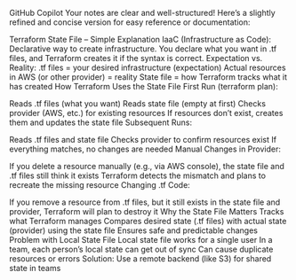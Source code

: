 GitHub Copilot
Your notes are clear and well-structured! Here’s a slightly refined and concise version for easy reference or documentation:

Terraform State File – Simple Explanation
IaaC (Infrastructure as Code): Declarative way to create infrastructure. You declare what you want in .tf files, and Terraform creates it if the syntax is correct.
Expectation vs. Reality:
.tf files = your desired infrastructure (expectation)
Actual resources in AWS (or other provider) = reality
State file = how Terraform tracks what it has created
How Terraform Uses the State File
First Run (terraform plan):

Reads .tf files (what you want)
Reads state file (empty at first)
Checks provider (AWS, etc.) for existing resources
If resources don’t exist, creates them and updates the state file
Subsequent Runs:

Reads .tf files and state file
Checks provider to confirm resources exist
If everything matches, no changes are needed
Manual Changes in Provider:

If you delete a resource manually (e.g., via AWS console), the state file and .tf files still think it exists
Terraform detects the mismatch and plans to recreate the missing resource
Changing .tf Code:

If you remove a resource from .tf files, but it still exists in the state file and provider, Terraform will plan to destroy it
Why the State File Matters
Tracks what Terraform manages
Compares desired state (.tf files) with actual state (provider) using the state file
Ensures safe and predictable changes
Problem with Local State File
Local state file works for a single user
In a team, each person’s local state can get out of sync
Can cause duplicate resources or errors
Solution: Use a remote backend (like S3) for shared state in teams
